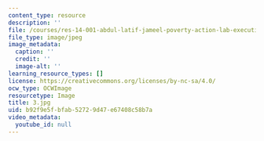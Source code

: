 ```yaml
---
content_type: resource
description: ''
file: /courses/res-14-001-abdul-latif-jameel-poverty-action-lab-executive-training-evaluating-social-programs-2009-spring-2009/b92f9e5fbfab52729d47e67408c58b7a_3.jpg
file_type: image/jpeg
image_metadata:
  caption: ''
  credit: ''
  image-alt: ''
learning_resource_types: []
license: https://creativecommons.org/licenses/by-nc-sa/4.0/
ocw_type: OCWImage
resourcetype: Image
title: 3.jpg
uid: b92f9e5f-bfab-5272-9d47-e67408c58b7a
video_metadata:
  youtube_id: null
---
```

